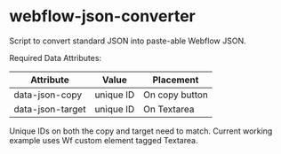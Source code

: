 # webflow-json-converter

Script to convert standard JSON into paste-able Webflow JSON.

Required Data Attributes:

| Attribute        | Value     | Placement      |
| ---------------- | --------- | -------------- |
| data-json-copy   | unique ID | On copy button |
| data-json-target | unique ID | On Textarea    |

Unique IDs on both the copy and target need to match. Current working example uses Wf custom element tagged Textarea.

